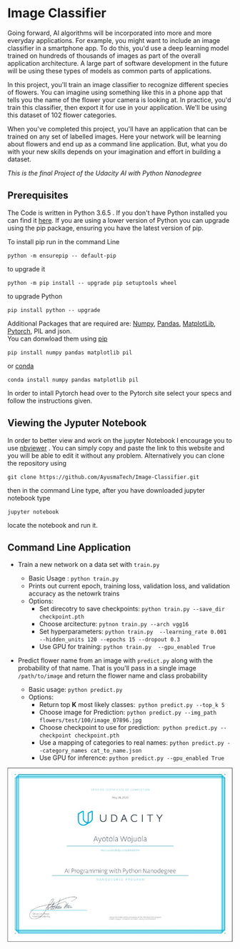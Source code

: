 # Image Classifier 

  Going forward, AI algorithms will be incorporated into more and more everyday applications. For example, you might want to include an image classifier in a smartphone app. To do this, you'd use a deep learning model trained on hundreds of thousands of images as part of the overall application architecture. A large part of software development in the future will be using these types of models as common parts of applications.
  
  In this project, you'll train an image classifier to recognize different species of flowers. You can imagine using something like this in a phone app that tells you the name of the flower your camera is looking at. In practice, you'd train this classifier, then export it for use in your application. We'll be using this dataset of 102 flower categories.
  
  When you've completed this project, you'll have an application that can be trained on any set of labelled images. Here your network will be learning about flowers and end up as a command line application. But, what you do with your new skills depends on your imagination and effort in building a dataset.
  
  *This is the final Project of the Udacity AI with Python Nanodegree*


## Prerequisites
The Code is written in Python 3.6.5 . If you don't have Python installed you can find it [here](https://www.python.org/downloads/). If you are using a lower version of Python you can upgrade using the pip package, ensuring you have the latest version of pip. 

To install pip run in the command Line
```
python -m ensurepip -- default-pip
``` 
to upgrade it 
```
python -m pip install -- upgrade pip setuptools wheel
```
to upgrade Python
```
pip install python -- upgrade
```
Additional Packages that are required are: [Numpy](http://www.numpy.org/), [Pandas](https://pandas.pydata.org/), [MatplotLib](https://matplotlib.org/), [Pytorch](https://pytorch.org/), PIL and json.\
You can donwload them using [pip](https://pypi.org/project/pip/)
```
pip install numpy pandas matplotlib pil
```
or [conda](https://anaconda.org/anaconda/python)
```
conda install numpy pandas matplotlib pil
```
In order to intall Pytorch head over to the Pytorch site select your specs and follow the instructions given.

## Viewing the Jyputer Notebook
In order to better view and work on the jupyter Notebook I encourage you to use [nbviewer](https://nbviewer.jupyter.org/) . You can simply copy and paste the link to this website and you will be able to edit it without any problem. Alternatively you can clone the repository using 
```
git clone https://github.com/AyusmaTech/Image-Classifier.git
```
then in the command Line type, after you have downloaded jupyter notebook type
```
jupyter notebook
```
locate the notebook and run it.


## Command Line Application
* Train a new network on a data set with ```train.py```
  * Basic Usage : ```python train.py ```
  * Prints out current epoch, training loss, validation loss, and validation accuracy as the netowrk trains
  * Options:
    * Set direcotry to save checkpoints: ```python train.py --save_dir checkpoint.pth```
    * Choose arcitecture: ```pytnon train.py --arch vgg16```
    * Set hyperparameters: ```python train.py  --learning_rate 0.001 --hidden_units 120 --epochs 15 --dropout 0.3  ```
    * Use GPU for training: ```python train.py  --gpu_enabled True```
    
* Predict flower name from an image with ```predict.py``` along with the probability of that name. That is you'll pass in a single image ```/path/to/image``` and return the flower name and class probability
  * Basic usage: ```python predict.py ```
  * Options:
    * Return top **K** most likely classes:``` python predict.py --top_k 5```
    * Choose image for Prediction: ```python predict.py --img_path flowers/test/100/image_07896.jpg```
    * Choose checkpoint to use for prediction:``` python predict.py --checkpoint checkpoint.pth```
    * Use a mapping of categories to real names: ```python predict.py --category_names cat_to_name.json```
    * Use GPU for inference: ```python predict.py --gpu_enabled True```
    
![alt text](udacity_certificate.JPG)
